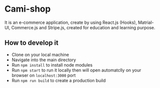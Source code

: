 # Cami-shop
  It is an e-commerce application, create by using React.js (Hooks), Matrial-UI, Commerce.js and Stripe.js, created for education and learning purpose.
 
  
## How to develop it
- Clone on your local machine 
- Navigate into the main directory
- Run `npm install` to install node modules
- Run `npm start` to run it locally then will open automatclly on your browser on `localhost:3000` port
- Run `npm run build` to create a production build

